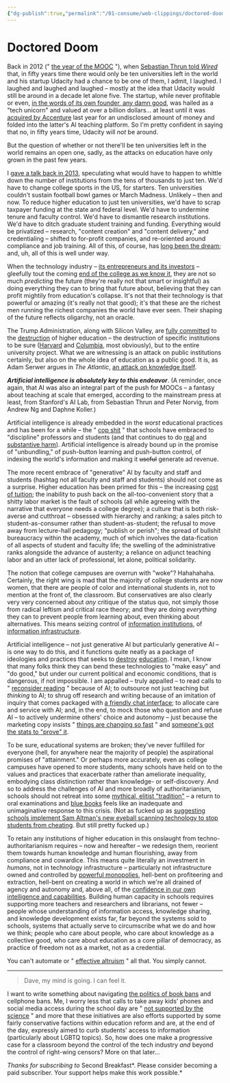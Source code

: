 ```yaml
---
{"dg-publish":true,"permalink":"/01-consume/web-clippings/doctored-doom/","title":"Doctored Doom","tags":["clippings"]}
---
```


# Doctored Doom
Back in 2012 (" [the year of the MOOC](https://www.nytimes.com/2012/11/04/education/edlife/massive-open-online-courses-are-multiplying-at-a-rapid-pace.html?ref=2ndbreakfast.audreywatters.com) "), when [Sebastian Thrun told *Wired*](https://www.wired.com/2012/03/ff-aiclass/?ref=2ndbreakfast.audreywatters.com) that, in fifty years time there would only be ten universities left in the world and his startup Udacity had a chance to be one of them, I admit, I laughed. I laughed and laughed and laughed – mostly at the idea that Udacity would still be around in a decade let alone five. The startup, while never profitable or even, [in the words of its own founder, any damn good](https://www.fastcompany.com/3021473/udacity-sebastian-thrun-uphill-climb?src=longreads&ref=2ndbreakfast.audreywatters.com), was hailed as a "tech unicorn" and valued at over a billion dollars... at least until it was [acquired by Accenture](https://techcrunch.com/2024/03/05/accenture-to-acquire-udacity-to-build-a-learning-platform-focused-on-ai/?ref=2ndbreakfast.audreywatters.com) last year for an undisclosed amount of money and folded into the latter's AI teaching platform. So I'm pretty confident in saying that no, in fifty years time, Udacity will *not* be around.

But the question of whether or not there'll be ten universities left in the world remains an open one, sadly, as the attacks on education have only grown in the past few years.

I [gave a talk back in 2013](https://hackeducation.com/2013/10/15/minding-the-future-openva?ref=2ndbreakfast.audreywatters.com), speculating what would have to happen to whittle down the number of institutions from the tens of thousands to just ten. We'd have to change college sports in the US, for starters. Ten universities couldn't sustain football bowl games or March Madness. Unlikely – then and now. To reduce higher education to just ten universities, we'd have to scrap taxpayer funding at the state and federal level. We'd have to undermine tenure and faculty control. We'd have to dismantle research institutions. We'd have to ditch graduate student training and funding. Everything would be privatized – research, "content creation" and "content delivery," and credentialing – shifted to for-profit companies, and re-oriented around compliance and job training. All of this, of course, has [long been the dream](https://www.dissentmagazine.org/article/from-master-plan-to-no-plan-the-slow-death-of-public-higher-education/?ref=2ndbreakfast.audreywatters.com); and, uh, all of this is well under way.

When the technology industry – [its entrepreneurs and its investors](https://bothsidesofthetable.com/in-15-years-from-now-half-of-us-universities-may-be-in-bankruptcy-my-surprise-discussion-with-979f93bd6874?ref=2ndbreakfast.audreywatters.com) – gleefully tout the coming [end of the college as we know it](https://techcrunch.com/2013/01/15/how-californias-new-online-education-pilot-will-end-college-as-we-know-it/?ref=2ndbreakfast.audreywatters.com), they are not so much *predicting* the future (they're really not that smart or insightful) as doing everything they can to bring that future about, believing that they can profit mightily from education's collapse. It's not that their technology is that powerful or amazing (it's really not that good); it's that these are the richest men running the richest companies the world have ever seen. Their shaping of the future reflects oligarchy, not an oracle.

The Trump Administration, along with Silicon Valley, are [fully committed](https://www.theguardian.com/us-news/2025/may/29/us-revoke-chinese-student-visas?ref=2ndbreakfast.audreywatters.com) to the [destruction](https://educationwars.substack.com/p/connecting-the-dots?ref=2ndbreakfast.audreywatters.com) of higher education – the destruction of specific institutions to be sure ([Harvard](https://www.theguardian.com/us-news/2025/may/27/trump-harvard-federal-contracts?ref=2ndbreakfast.audreywatters.com) and [Columbia](https://nymag.com/intelligencer/article/columbia-university-president-trump-board-of-trustees-students-protests.html?ref=2ndbreakfast.audreywatters.com), most obviously), but to the entire university project. What we are witnessing is an attack on public institutions certainly, but also on the whole idea of education as a public good. It is, as Adam Serwer argues in *The Atlantic*, [an attack on knowledge itself](https://www.theatlantic.com/ideas/archive/2025/05/trump-defund-schools-research-republicans/682742/?ref=2ndbreakfast.audreywatters.com).

***Artificial intelligence is absolutely key to this endeavor***. (A reminder, once again, that AI was also an integral part of the push for MOOCs – a fantasy about teaching at scale that emerged, according to the mainstream press at least, from Stanford's AI Lab, from Sebastian Thrun and Peter Norvig, from Andrew Ng and Daphne Koller.)

Artificial intelligence is already embedded in the *worst* educational practices and has been for a while – the " [cop shit](https://jeffreymoro.com/blog/2020-02-13-against-cop-shit/?ref=2ndbreakfast.audreywatters.com) " that schools have embraced to "discipline" professors and students (and that continues to do [real](https://hellgatenyc.com/ice-trapped-a-bronx-high-school-student/?ref=morning-spew-newsletter) and [substantive harm](https://www.404media.co/ice-taps-into-nationwide-ai-enabled-camera-network-data-shows/?ref=daily-stories-newsletter)). Artificial intelligence is already bound up in the promise of "unbundling," of push-button learning and push-button control, of indexing the world's information and making it ~~useful~~ generate ad revenue.

The more recent embrace of "generative" AI by faculty and staff and students (hashtag not all faculty and staff and students) should not come as a surprise. Higher education has been primed for this – the increasing [cost of tuition](https://prospect.org/education/2025-05-27-borrowers-besieged-student-debt/?ref=2ndbreakfast.audreywatters.com); the inability to push back on the all-too-convenient story that a shitty labor market is the fault of schools (all while agreeing with the narrative that everyone needs a college degree); a culture that is both risk-averse and cutthroat – obsessed with hierarchy and ranking; a sales pitch to student-as-consumer rather than student-as-student; the refusal to move away from lecture-hall pedagogy; "publish or perish"; the spread of bullshit bureaucracy within the academy, much of which involves the data-fication of all aspects of student and faculty life; the swelling of the administrative ranks alongside the advance of austerity; a reliance on adjunct teaching labor and an utter lack of professional, let alone, political solidarity.

The notion that college campuses are overrun with "woke"? Hahahahaha. Certainly, the right wing is mad that the majority of college students are now women, that there are people of color and international students in, not to mention at the front of, the classroom. But conservatives are also clearly very very concerned about *any* critique of the status quo, not simply those from radical leftism and critical race theory; and they are doing *everything* they can to prevent people from learning about, even thinking about alternatives. This means seizing control of [information institutions](https://www.edweek.org/policy-politics/appeals-court-ruling-raises-bar-for-challenging-school-book-bans/2025/05?ref=2ndbreakfast.audreywatters.com), of [information infrastructure](https://www.wired.com/story/grok-white-genocide-elon-musk/?ref=2ndbreakfast.audreywatters.com).

Artificial intelligence – not just generative AI but particularly generative AI – is one way to do this, and it functions quite neatly as a package of ideologies and practices that seeks to [destroy](https://x.com/sama/status/1505597901011005442?ref=2ndbreakfast.audreywatters.com) [education](https://fortune.com/2025/05/20/duolingo-ai-teacher-schools-childcare/?ref=2ndbreakfast.audreywatters.com). I mean, I know that many folks think they can bend these technologies to "make easy" and "do good," but under our current political and economic conditions, that is dangerous, if not impossible. I am appalled – truly appalled – to read calls to " [reconsider reading](https://kappanonline.org/reconsidering-literacy-in-an-ai-world/?ref=2ndbreakfast.audreywatters.com) " because of AI; to outsource not just teaching but *thinking* to AI; to shrug off research and writing because of an imitation of inquiry that comes packaged with [a friendly chat interface](https://www.ailog.blog/p/seriously-lets-stop-treating-llms?ref=2ndbreakfast.audreywatters.com); to allocate care and service with AI; and, in the end, to mock those who question and refuse AI – to actively undermine others' choice and autonomy – just because the marketing copy insists " [things are changing so fast](https://davekarpf.substack.com/p/openai-has-an-unsubtle-communications?utm_source=post-email-title&publication_id=387131&post_id=164242349&utm_campaign=email-post-title&isFreemail=true&r=bgg2&triedRedirect=true&utm_medium=email) " and [someone's got the stats to "prove" it](https://codeactsineducation.wordpress.com/2025/05/28/enumerating-ai-effects-in-education/?ref=2ndbreakfast.audreywatters.com).

To be sure, educational systems are broken; they've never fulfilled for everyone (hell, for anywhere near the majority of people) the aspirational promises of "attainment." Or perhaps more accurately, even as college campuses have opened to more students, many schools have held on to the values and practices that exacerbate rather than ameliorate inequality, embodying class distinction rather than knowledge- or self-discovery. And so to address the challenges of AI and more broadly of authoritarianism, schools should not retreat into some [mythical, elitist "tradition"](https://www.honest-broker.com/p/5-ways-to-stop-ai-cheating?utm_source=post-email-title&publication_id=296132&post_id=163731587&utm_campaign=email-post-title&isFreemail=false&r=bgg2&triedRedirect=true&utm_medium=email) – a return to oral examinations and [blue books](https://gizmodo.com/ai-cheating-is-so-out-of-hand-in-americas-schools-that-the-blue-books-are-coming-back-2000607771?ref=2ndbreakfast.audreywatters.com) feels like an inadequate and unimaginative response to this crisis. (Not as fucked up as [suggesting schools implement Sam Altman's new eyeball scanning technology to stop students from cheating](https://www.forbes.com/sites/danfitzpatrick/2025/05/19/i-let-sam-altmans-orb-scan-my-eyes-now-im-a-verified-human/?ctpv=searchpage&ref=2ndbreakfast.audreywatters.com). But still pretty fucked up.)

To retain any institutions of higher education in this onslaught from techno-authoritarianism requires – now and hereafter – we redesign them, reorient them towards human knowledge and human flourishing, away from compliance and cowardice. This means quite literally an investment in *humans*, not in technology infrastructure – particularly not infrastructure owned and controlled by [powerful monopolies](https://www.bloodinthemachine.com/p/openais-desperate-quest-to-become?utm_source=post-email-title&publication_id=1744395&post_id=164253163&utm_campaign=email-post-title&isFreemail=false&r=bgg2&triedRedirect=true&utm_medium=email), hell-bent on profiteering and extraction, hell-bent on creating a world in which we're all drained of agency and autonomy and, above all, of the [confidence in our own intelligence and capabilities](https://buttondown.com/monteiro/archive/how-to-survive-the-weight-of-an-entire-industry/?ref=2ndbreakfast.audreywatters.com). Building human capacity in schools requires supporting more teachers and researchers and librarians, not fewer – people whose understanding of information access, knowledge sharing, and knowledge development exists far, far beyond the systems sold to schools, systems that actually serve to circumscribe what we do and how we think; people who care about people, who care about knowledge as a collective good, who care about education as a core pillar of democracy, as practice of freedom not as a market, not as a credential.

You can't automate or " [effective altruism](https://www.wired.com/story/anthropic-benevolent-artificial-intelligence/?ref=2ndbreakfast.audreywatters.com) " all that. You simply cannot.

---

> Dave, my mind is going. I can feel it.

I want to write something about navigating [the politics of book bans](https://slate.com/life/2024/09/banned-books-week-schools-censorship.html?ref=2ndbreakfast.audreywatters.com) and cellphone bans. Me, I worry less that calls to take away kids' phones and social media access during the school day are " [not supported by the science](https://newrepublic.com/article/190384/cell-phones-really-destroying-kids-mental-health?ref=2ndbreakfast.audreywatters.com) " and more that these initiatives are also efforts supported by some fairly conservative factions within education reform and are, at the end of the day, expressly aimed to curb students' access to information (particularly about LGBTQ topics). So, how does one make a progressive case for a classroom beyond the control of the tech industry *and* beyond the control of right-wing censors? More on that later...

*Thanks for subscribing to* Second Breakfast*. Please consider becoming a paid subscriber. Your support helps make this work possible.*